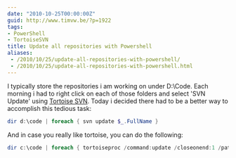 ```yaml
---
date: "2010-10-25T00:00:00Z"
guid: http://www.timvw.be/?p=1922
tags:
- PowerShell
- TortoiseSVN
title: Update all repositories with Powershell
aliases:
 - /2010/10/25/update-all-repositories-with-powershell/
 - /2010/10/25/update-all-repositories-with-powershell.html
---
```

I typically store the repositories i am working on under D:\Code. Each morning i had to right click on each of those folders and select 'SVN Update' using [Tortoise SVN](http://tortoisesvn.tigris.org/). Today i decided there had to be a better way to accomplish this tedious task:

```powershell
dir d:\code | foreach { svn update $_.FullName }
```

And in case you really like tortoise, you can do the following:

```powershell
dir c:\code | foreach { tortoiseproc /command:update /closeonend:1 /path:$($_.FullName) }
```
